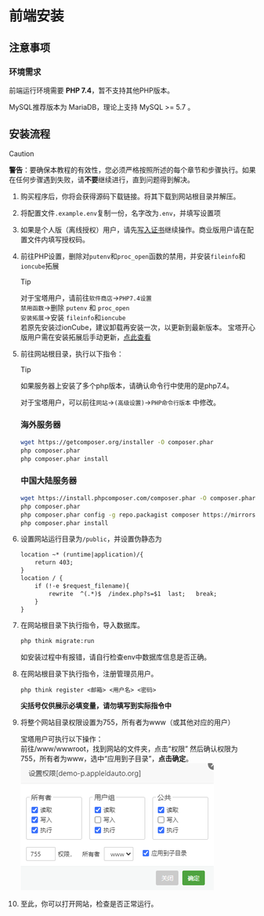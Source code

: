 # 前端安装

## 注意事项

### 环境需求

前端运行环境需要 **PHP 7.4**，暂不支持其他PHP版本。

MySQL推荐版本为 MariaDB，理论上支持 MySQL >= 5.7 。

## 安装流程

> [!CAUTION]
> **警告**：要确保本教程的有效性，您必须严格按照所述的每个章节和步骤执行。如果在任何步骤遇到失败，请**不要**继续进行，直到问题得到解决。

1. 购买程序后，你将会获得源码下载链接。将其下载到网站根目录并解压。
2. 将配置文件`.example.env`复制一份，名字改为`.env`，并填写设置项
3. 如果是个人版（离线授权）用户，请先[写入证书](license-manual)继续操作。商业版用户请在配置文件内填写授权码。
4. 前往PHP设置，删除对`putenv`和`proc_open`函数的禁用，并安装`fileinfo`和`ioncube`拓展

   > [!TIP]
   > 对于宝塔用户，请前往`软件商店`->`PHP7.4设置`<br>
   > `禁用函数`->删除 `putenv` 和 `proc_open`<br>
   > `安装拓展`->安装 `fileinfo`和`ioncube`<br>
   > 若原先安装过ionCube，建议卸载再安装一次，以更新到最新版本。
   > 宝塔开心版用户需在安装拓展后手动更新，[点此查看](../others/ioncube-error.md)

5. 前往网站根目录，执行以下指令：
   > [!TIP]
   > 如果服务器上安装了多个php版本，请确认命令行中使用的是php7.4。
   >
   > 对于宝塔用户，可以前往`网站`->`(高级设置)`->`PHP命令行版本` 中修改。

   ### 海外服务器
   ```bash
   wget https://getcomposer.org/installer -O composer.phar
   php composer.phar
   php composer.phar install
   ```
   ### 中国大陆服务器
    ```bash
    wget https://install.phpcomposer.com/composer.phar -O composer.phar
    php composer.phar
    php composer.phar config -g repo.packagist composer https://mirrors.aliyun.com/composer/
    php composer.phar install
    ```

6. 设置网站运行目录为`/public`，并设置伪静态为

   ```nginx
   location ~* (runtime|application)/{    
       return 403;
   }
   location / {
       if (!-e $request_filename){
           rewrite  ^(.*)$  /index.php?s=$1  last;   break;
       }
   }
   ```
7. 在网站根目录下执行指令，导入数据库。

   ```bash
   php think migrate:run
   ```
   如安装过程中有报错，请自行检查env中数据库信息是否正确。

8. 在网站根目录下执行指令，注册管理员用户。<br>

   `php think register <邮箱> <用户名> <密码>`

   **尖括号仅供展示必填变量，请勿填写到实际指令中**

9. 将整个网站目录权限设置为755，所有者为www（或其他对应的用户）

   宝塔用户可执行以下操作：<br>
   前往/www/wwwroot，找到网站的文件夹，点击“权限”
   然后确认权限为755，所有者为www，选中“应用到子目录”，**点击确定**。
   ![permission-2.png](/assets/images/permission2.png)

10. 至此，你可以打开网站，检查是否正常运行。


